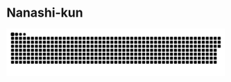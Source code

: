 # Nanashi-kun

<div aligne="center">
  
![snake gif](https://github.com/Nanashi007-kun/Nanashi-kun/blob/output/github-snake-dark.svg)
</div>
